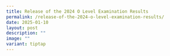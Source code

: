 ```yaml
---
title: Release of the 2024 O Level Examination Results
permalink: /release-of-the-2024-o-level-examination-results/
date: 2025-01-10
layout: post
description: ""
image: ""
variant: tiptap
---
```


